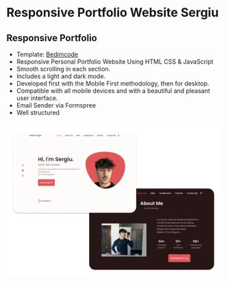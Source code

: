 # Responsive Portfolio Website Sergiu
## Responsive Portfolio

- Template: [Bedimcode](https://www.youtube.com/c/Bedimcode)
- Responsive Personal Portfolio Website Using HTML CSS & JavaScript
- Smooth scrolling in each section.
- Includes a light and dark mode.
- Developed first with the Mobile First methodology, then for desktop.
- Compatible with all mobile devices and with a beautiful and pleasant user interface.
- Email Sender via Formspree
- Well structured

![preview img](preview.png)

